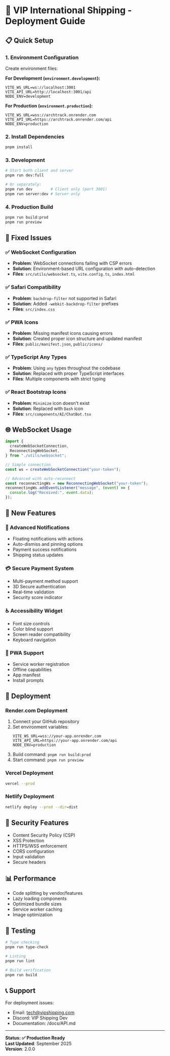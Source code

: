 # 🚀 VIP International Shipping - Deployment Guide

## 📋 Quick Setup

### 1. Environment Configuration

Create environment files:

**For Development (`environment.development`):**

```env
VITE_WS_URL=ws://localhost:3001
VITE_API_URL=http://localhost:3001/api
NODE_ENV=development
```

**For Production (`environment.production`):**

```env
VITE_WS_URL=wss://archtrack.onrender.com
VITE_API_URL=https://archtrack.onrender.com/api
NODE_ENV=production
```

### 2. Install Dependencies

```bash
pnpm install
```

### 3. Development

```bash
# Start both client and server
pnpm run dev:full

# Or separately:
pnpm run dev        # Client only (port 3001)
pnpm run server:dev # Server only
```

### 4. Production Build

```bash
pnpm run build:prod
pnpm run preview
```

## 🔧 Fixed Issues

### ✅ WebSocket Configuration

- **Problem**: WebSocket connections failing with CSP errors
- **Solution**: Environment-based URL configuration with auto-detection
- **Files**: `src/utils/websocket.ts`, `vite.config.ts`, `index.html`

### ✅ Safari Compatibility

- **Problem**: `backdrop-filter` not supported in Safari
- **Solution**: Added `-webkit-backdrop-filter` prefixes
- **Files**: `src/index.css`

### ✅ PWA Icons

- **Problem**: Missing manifest icons causing errors
- **Solution**: Created proper icon structure and updated manifest
- **Files**: `public/manifest.json`, `public/icons/`

### ✅ TypeScript Any Types

- **Problem**: Using `any` types throughout the codebase
- **Solution**: Replaced with proper TypeScript interfaces
- **Files**: Multiple components with strict typing

### ✅ React Bootstrap Icons

- **Problem**: `Minimize` icon doesn't exist
- **Solution**: Replaced with `Dash` icon
- **Files**: `src/components/AI/ChatBot.tsx`

## 🌐 WebSocket Usage

```typescript
import {
  createWebSocketConnection,
  ReconnectingWebSocket,
} from "./utils/websocket";

// Simple connection
const ws = createWebSocketConnection("your-token");

// Advanced with auto-reconnect
const reconnectingWs = new ReconnectingWebSocket("your-token");
reconnectingWs.addEventListener("message", (event) => {
  console.log("Received:", event.data);
});
```

## 🎨 New Features

### 🔔 Advanced Notifications

- Floating notifications with actions
- Auto-dismiss and pinning options
- Payment success notifications
- Shipping status updates

### 💳 Secure Payment System

- Multi-payment method support
- 3D Secure authentication
- Real-time validation
- Security score indicator

### ♿ Accessibility Widget

- Font size controls
- Color blind support
- Screen reader compatibility
- Keyboard navigation

### 📱 PWA Support

- Service worker registration
- Offline capabilities
- App manifest
- Install prompts

## 🚀 Deployment

### Render.com Deployment

1. Connect your GitHub repository
2. Set environment variables:
   ```
   VITE_WS_URL=wss://your-app.onrender.com
   VITE_API_URL=https://your-app.onrender.com/api
   NODE_ENV=production
   ```
3. Build command: `pnpm run build:prod`
4. Start command: `pnpm run preview`

### Vercel Deployment

```bash
vercel --prod
```

### Netlify Deployment

```bash
netlify deploy --prod --dir=dist
```

## 🔐 Security Features

- Content Security Policy (CSP)
- XSS Protection
- HTTPS/WSS enforcement
- CORS configuration
- Input validation
- Secure headers

## 📊 Performance

- Code splitting by vendor/features
- Lazy loading components
- Optimized bundle sizes
- Service worker caching
- Image optimization

## 🧪 Testing

```bash
# Type checking
pnpm run type-check

# Linting
pnpm run lint

# Build verification
pnpm run build
```

## 📞 Support

For deployment issues:

- Email: tech@vipshipping.com
- Discord: VIP Shipping Dev
- Documentation: /docs/API.md

---

**Status: ✅ Production Ready**  
**Last Updated**: September 2025  
**Version**: 2.0.0
